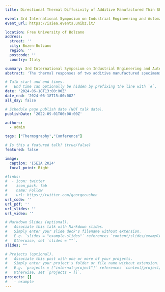```yaml
---
title: Directional Thermal Diffusivity of Additive Manufactured Thin Sheets

event: 3rd International Symposium on Industrial Engineering and Automation
event_url: https://isiea.events.unibz.it/

location: Free University of Bolzano
address: 
  street: ''
  city: Bozen-Bolzano
  region: ''
  postcode: ''
  country: Italy

summary: 3rd International Symposium on Industrial Engineering and Automation at the university of Bolzano in südtirol.
abstract: 'The thermal responses of two additive manufactured specimens (as built and heat treated) was analyzed for a steel magnetic plate as a case study. The analysis was based on the evidence that variations in the thermal properties of a material can be measured as a phase delay in material thermal diffusion. The specimens underwent active lock in laser thermography testing. The thermal signal post-processing was performed by a in-house Python code which automates the search for the laser beam centroid on the acqured thermal map. The directional diffusivity is then obtained. The results showed that after heat treatment, the slope of the phase diagram changed, indicating a change in thermal diffusivity and hence, thermal conductivity. The results highlight that the thermographic non destructive full field non contact approach can be used to evaluate the microstructure and thermal performance of magnetic steel additive manufactured components.'

# Talk start and end times.
#   End time can optionally be hidden by prefixing the line with `#`.
date: '2024-06-18T13:00:00Z'
date_end: '2024-06-18T15:00:00Z'
all_day: false

# Schedule page publish date (NOT talk date).
publishDate: '2022-09-01T00:00:00Z'

authors:
  - admin

tags: ["Thermography","Conference"]

# Is this a featured talk? (true/false)
featured: false

image:
  caption: 'ISEIA 2024'
  focal_point: Right

#links:
#  - icon: twitter
#    icon_pack: fab
#    name: Follow
#    url: https://twitter.com/georgecushen
url_code: ''
url_pdf: ''
url_slides: ''
url_video: ''

# Markdown Slides (optional).
#   Associate this talk with Markdown slides.
#   Simply enter your slide deck's filename without extension.
#   E.g. `slides = "example-slides"` references `content/slides/example-slides.md`.
#   Otherwise, set `slides = ""`.
slides: ""

# Projects (optional).
#   Associate this post with one or more of your projects.
#   Simply enter your project's folder or file name without extension.
#   E.g. `projects = ["internal-project"]` references `content/project/deep-learning/index.md`.
#   Otherwise, set `projects = []`.
projects: []
#   - example
---
```

